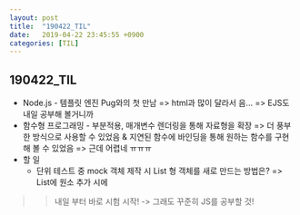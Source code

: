 ```yaml
---
layout: post
title:  "190422_TIL"
date:   2019-04-22 23:45:55 +0900
categories: [TIL]
---
```


190422_TIL
------------

* Node.js - 템플릿 엔진 Pug와의 첫 만남 => html과 많이 달라서 음... => EJS도 내일 공부해 볼거니까 
* 함수형 프로그래밍 - 부분적용, 매개변수 렌더링을 통해 자료형을 확장 => 더 풍부한 방식으로 사용할 수 있었음 & 
    지연된 함수에 바인딩을 통해 원하는 함수를 구현해 볼 수 있었음 => 근데 어렵네 ㅠㅠㅠ
* 할 일 
    * 단위 테스트 중 mock 객체 제작 시 List 형 객체를 새로 만드는 방법은? => List에 원소 추가 시에

>> 내일 부터 바로 시험 시작! -> 그래도 꾸준히 JS를 공부할 것!



